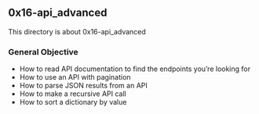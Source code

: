## 0x16-api_advanced

This directory is about 0x16-api_advanced

### General Objective
* How to read API documentation to find the endpoints you’re looking for
* How to use an API with pagination
* How to parse JSON results from an API
* How to make a recursive API call
* How to sort a dictionary by value
